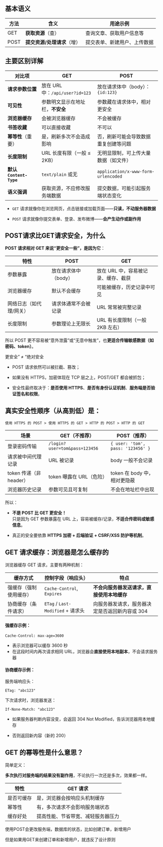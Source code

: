 
## 基本语义

|方法|含义|用途示例|
|---|---|---|
|GET|**获取资源**（查）|查询文章、获取用户信息等|
|POST|**提交资源/处理请求**（增）|提交表单、新建用户、上传数据|

## 主要区别详解

| 对比项                   | GET                         | POST                                |
| --------------------- | --------------------------- | ----------------------------------- |
| **请求参数位置**            | 放在 URL 中：`/api/user?id=123` | 放在请求体中（body）：`{id:123}`             |
| **可见性**               | 参数明文显示在地址栏，**不安全**          | 参数藏在请求体中，相对更安全                      |
| **浏览器缓存**             | 会被浏览器缓存                     | 不会被缓存                               |
| **书签收藏**              | 可以直接收藏                      | 不可以                                 |
| **幂等性**（重要）           | 是，刷新多次不会造成影响                | 否，刷新可能会导致数据重复创建等问题                  |
| **长度限制**              | URL 长度有限（一般 ≤ 2KB）          | 无明显限制，可上传大量数据（如文件）                  |
| **默认 `Content-Type`** | `text/plain` 或无             | `application/x-www-form-urlencoded` |
| **语义强调**              | 获取资源，不应修改服务端数据              | 提交数据，可能引起服务端状态变化                    |

- `GET` 请求就像你在浏览网页，点击链接或加载页面——**只读，不动服务器数据**
    
- `POST` 请求就像你提交表单、登录、发布微博——**会产生动作或副作用**



## POST请求比GET请求安全，为什么

**POST 请求相对 GET 来说“更安全一些”，是因为它**：

|特性|POST|GET|
|---|---|---|
|参数暴露|放在请求体中（body）|放在 URL 中，容易被记录、缓存、截获|
|浏览器缓存|默认不会缓存|可能被缓存，历史记录中可见|
|网络日志（如代理/网关）|请求体通常不会被记录|URL 常常被完整记录|
|长度限制|参数理论上无限长|URL 有长度限制（一般 2KB 左右）|

所以 POST 更不容易被“意外泄露”或“无意中触发”，也**更适合传输敏感数据（如密码、token）**。

更安全” ≠ “绝对安全

- POST 请求依然可以被拦截、篡改；
    
- 如果没有 HTTPS，加密体现在 TCP 层之上，POST/GET 都会被抓包；
    
- 安全性最终取决于：**是否使用 HTTPS**、**是否有身份认证机制**、**服务端是否验证签名和权限**。


## 真实安全性顺序（从高到低）是：

```
使用 HTTPS 的 POST > 使用 HTTPS 的 GET > HTTP 的 POST > HTTP 的 GET
```

| 场景                 | GET（不推荐）                      | POST（推荐）                          |
| ------------------ | ----------------------------- | --------------------------------- |
| 登录密码传输             | `/login?user=tom&pass=123456` | `{ user: 'tom', pass: '123456' }` |
| 请求被中间代理记录          | URL 被记录                       | body 一般不会记录                       |
| token 传递（非 header） | token 曝露在 URL（危险）             | token 在 body 中，相对更隐蔽              |
| 浏览器历史记录            | 参数可见且可复制                      | 不会在地址栏中出现                         |

所以：

- **不是 POST 比 GET 更安全！**  
    只是因为 GET 参数暴露在 URL 上，容易被缓存/记录，**不适合传密码或敏感信息**。
    
- 真正的安全要依靠 **HTTPS 加密 + 后端验证 + CSRF/XSS 防护等机制**。


## GET 请求缓存：浏览器是怎么缓存的

浏览器缓存 GET 请求，主要有两种机制：

| 缓存方式        | 控制字段（响应头）                      | 特点                        |
| ----------- | ------------------------------ | ------------------------- |
| 强缓存（强制使用缓存） | `Cache-Control`, `Expires`     | **不会向服务器发送请求，直接使用本地缓存**   |
| 协商缓存（条件请求）  | `ETag` / `Last-Modified` + 请求头 | 向服务器发请求，服务器决定是否返回新内容或 304 |

#### 强缓存示例：

```
Cache-Control: max-age=3600
```

- 表示浏览器可以缓存 3600 秒
- 在这段时间内再次请求相同 URL，浏览器会**直接使用本地副本**，不会请求服务器


#### 协商缓存示例：

服务端响应头：

```
ETag: "abc123"
```

下次请求时，浏览器发送：

```
If-None-Match: "abc123"
```

- 如果服务器判断内容没变，会返回 304 Not Modified，告诉浏览器用本地缓存
    
- 否则返回新内容（新的 200）

## GET 的幂等性是什么意思？

简单定义：

**多次执行对服务端的结果没有副作用**，不论执行一次还是多次，效果都一样。

|特性|GET 请求|
|---|---|
|是否可缓存|是，浏览器会按响应头机制缓存|
|幂等性|有，多次请求不会影响服务端状态|
|缓存好处|提高性能、节省带宽、减轻服务器压力|
使用POST会更改服务端，数据库的状态，比如创建订单，新增用户

但是如果用GET来创建订单和新增用户，就违反了设计原则
